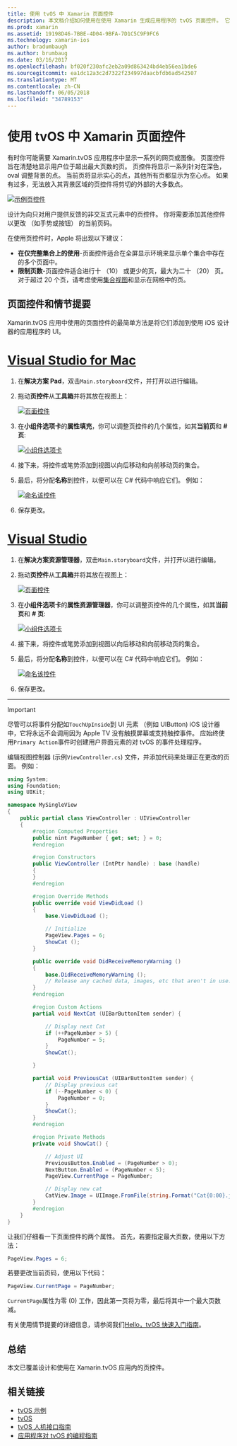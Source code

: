 ```yaml
---
title: 使用 tvOS 中 Xamarin 页面控件
description: 本文档介绍如何使用在使用 Xamarin 生成应用程序的 tvOS 页面控件。 它提供页面控件的高级说明，讨论如何将它们设置在情节提要，并检查如何响应页面更改事件。
ms.prod: xamarin
ms.assetid: 19198D46-7BBE-4D04-9BFA-7D1C5C9F9FC6
ms.technology: xamarin-ios
author: bradumbaugh
ms.author: brumbaug
ms.date: 03/16/2017
ms.openlocfilehash: bf020f230afc2eb2a09d863424bd4eb56ea1bde6
ms.sourcegitcommit: ea1dc12a3c2d7322f234997daacbfdb6ad542507
ms.translationtype: MT
ms.contentlocale: zh-CN
ms.lasthandoff: 06/05/2018
ms.locfileid: "34789153"
---
```

# <a name="working-with-tvos-page-controls-in-xamarin"></a>使用 tvOS 中 Xamarin 页面控件

有时你可能需要 Xamarin.tvOS 应用程序中显示一系列的网页或图像。 页面控件旨在清楚地显示用户位于超出最大页数的页。 页控件将显示一系列针对在深色，oval 调整背景的点。 当前页将显示实心的点，其他所有页都显示为空心点。 如果有过多，无法放入其背景区域的页控件将剪切的外部的大多数点。

[![](page-controls-images/page01.png "示例页控件")](page-controls-images/page01.png#lightbox)

设计为向只对用户提供反馈的非交互式元素中的页控件。 你将需要添加其他控件以更改 （如手势或按钮） 的当前页码。

在使用页控件时，Apple 将出现以下建议：

- **在仅完整集合上的使用**-页面控件适合在全屏显示环境来显示单个集合中存在的多个页面中。
- **限制页数**-页面控件适合进行十 （10） 或更少的页，最大为二十 （20） 页。 对于超过 20 个页，请考虑使用[集合视图](~/ios/tvos/user-interface/collection-views.md)和显示在网格中的页。

<a name="Page-Controls-and-Storyboards" />

## <a name="page-controls-and-storyboards"></a>页面控件和情节提要

Xamarin.tvOS 应用中使用的页面控件的最简单方法是将它们添加到使用 iOS 设计器的应用程序的 UI。

# <a name="visual-studio-for-mactabvsmac"></a>[Visual Studio for Mac](#tab/vsmac)

    
1. 在**解决方案 Pad**，双击`Main.storyboard`文件，并打开以进行编辑。
1. 拖动**页控件**从**工具箱**并将其放在视图上： 

    [![](page-controls-images/page02.png "页面控件")](page-controls-images/page02.png#lightbox)
1. 在**小组件选项卡**的**属性填充**，你可以调整页控件的几个属性，如其**当前页**和 **# 页**: 

    [![](page-controls-images/page03.png "小组件选项卡")](page-controls-images/page03.png#lightbox)
1. 接下来，将控件或笔势添加到视图以向后移动和向前移动页的集合。
1. 最后，将分配**名称**到控件，以便可以在 C# 代码中响应它们。 例如： 

    [![](page-controls-images/page04.png "命名该控件")](page-controls-images/page04.png#lightbox)
1. 保存更改。
    

# <a name="visual-studiotabvswin"></a>[Visual Studio](#tab/vswin)

    
1. 在**解决方案资源管理器**，双击`Main.storyboard`文件，并打开以进行编辑。
1. 拖动**页控件**从**工具箱**并将其放在视图上： 

    [![](page-controls-images/page02-vs.png "页面控件")](page-controls-images/page02-vs.png#lightbox)
1. 在**小组件选项卡**的**属性资源管理器**，你可以调整页控件的几个属性，如其**当前页**和 **# 页**: 

    [![](page-controls-images/page03-vs.png "小组件选项卡")](page-controls-images/page03-vs.png#lightbox)
1. 接下来，将控件或笔势添加到视图以向后移动和向前移动页的集合。
1. 最后，将分配**名称**到控件，以便可以在 C# 代码中响应它们。 例如： 

    [![](page-controls-images/page04-vs.png "命名该控件")](page-controls-images/page04-vs.png#lightbox)
1. 保存更改。
    

-----

> [!IMPORTANT]
> 尽管可以将事件分配如`TouchUpInside`到 UI 元素 （例如 UIButton) iOS 设计器中，它将永远不会调用因为 Apple TV 没有触摸屏幕或支持触控事件。 应始终使用`Primary Action`事件时创建用户界面元素的对 tvOS 的事件处理程序。

编辑视图控制器 (示例`ViewController.cs`) 文件，并添加代码来处理正在更改的页面。 例如：

```csharp
using System;
using Foundation;
using UIKit;

namespace MySingleView
{
    public partial class ViewController : UIViewController
    {
        #region Computed Properties
        public nint PageNumber { get; set; } = 0;
        #endregion

        #region Constructors
        public ViewController (IntPtr handle) : base (handle)
        {
        }
        #endregion

        #region Override Methods
        public override void ViewDidLoad ()
        {
            base.ViewDidLoad ();

            // Initialize
            PageView.Pages = 6;
            ShowCat ();
        }

        public override void DidReceiveMemoryWarning ()
        {
            base.DidReceiveMemoryWarning ();
            // Release any cached data, images, etc that aren't in use.
        }
        #endregion

        #region Custom Actions
        partial void NextCat (UIBarButtonItem sender) {

            // Display next Cat
            if (++PageNumber > 5) {
                PageNumber = 5;
            }
            ShowCat();

        }

        partial void PreviousCat (UIBarButtonItem sender) {
            // Display previous cat
            if (--PageNumber < 0) {
                PageNumber = 0;
            }
            ShowCat();
        }
        #endregion

        #region Private Methods
        private void ShowCat() {

            // Adjust UI
            PreviousButton.Enabled = (PageNumber > 0);
            NextButton.Enabled = (PageNumber < 5);
            PageView.CurrentPage = PageNumber;

            // Display new cat
            CatView.Image = UIImage.FromFile(string.Format("Cat{0:00}.jpg",PageNumber+1));
        }
        #endregion
    }
}
```

让我们仔细看一下页面控件的两个属性。 首先，若要指定最大页数，使用以下方法：

```csharp
PageView.Pages = 6;
```

若要更改当前页码，使用以下代码：

```csharp
PageView.CurrentPage = PageNumber;
```

`CurrentPage`属性为零 (0) 工作，因此第一页将为零，最后将其中一个最大页数减。

有关使用情节提要的详细信息，请参阅我们[Hello，tvOS 快速入门指南](~/ios/tvos/get-started/hello-tvos.md)。 

<a name="Summary" />

## <a name="summary"></a>总结

本文已覆盖设计和使用在 Xamarin.tvOS 应用内的页控件。



## <a name="related-links"></a>相关链接

- [tvOS 示例](https://developer.xamarin.com/samples/tvos/all/)
- [tvOS](https://developer.apple.com/tvos/)
- [tvOS 人机接口指南](https://developer.apple.com/tvos/human-interface-guidelines/)
- [应用程序对 tvOS 的编程指南](https://developer.apple.com/library/prerelease/tvos/documentation/General/Conceptual/AppleTV_PG/)
